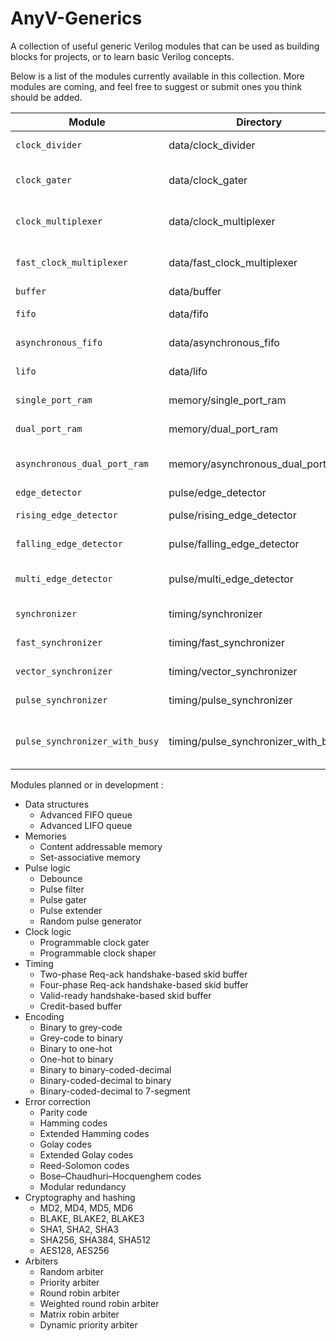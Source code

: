 # AnyV-Generics

A collection of useful generic Verilog modules that can be used as building blocks for projects, or to learn basic Verilog concepts.

Below is a list of the modules currently available in this collection. More modules are coming, and feel free to suggest or submit ones you think should be added.

| Module                         | Directory                           | Description                         |
| ------------------------------ | ----------------------------------- | ----------------------------------- |
| `clock_divider`                  | data/clock_divider                | Static clock divider                |
| `clock_gater`                  | data/clock_gater                    | Clock gater behavioral model        |
| `clock_multiplexer`            | data/clock_multiplexer              | Glitch-free clock multiplexer       |
| `fast_clock_multiplexer`       | data/fast_clock_multiplexer         | Glitch-free fast clock multiplexer  |
| `buffer`                       | data/buffer                         | Data buffer                         |
| `fifo`                         | data/fifo                           | Synchronous FIFO queue              |
| `asynchronous_fifo`            | data/asynchronous_fifo              | Asynchronous FIFO queue             |
| `lifo`                         | data/lifo                           | Synchronous LIFO stack              |
| `single_port_ram`              | memory/single_port_ram              | Single-port RAM                     |
| `dual_port_ram`                | memory/dual_port_ram                | Dual-port RAM                       |
| `asynchronous_dual_port_ram`   | memory/asynchronous_dual_port_ram   | Asynchronous dual-port RAM          |
| `edge_detector`                | pulse/edge_detector                 | Edge detector                       |
| `rising_edge_detector`         | pulse/rising_edge_detector          | Rising edge detector                |
| `falling_edge_detector`        | pulse/falling_edge_detector         | Falling edge detector               |
| `multi_edge_detector`          | pulse/multi_edge_detector           | Falling and falling edge detector   |
| `synchronizer`                 | timing/synchronizer                 | Flip-flop synchronizer              |
| `fast_synchronizer`            | timing/fast_synchronizer            | Flip-flop fast synchronizer         |
| `vector_synchronizer`          | timing/vector_synchronizer          | Vector synchronizer                 |
| `pulse_synchronizer`           | timing/pulse_synchronizer           | Pulse synchronizer                  |
| `pulse_synchronizer_with_busy` | timing/pulse_synchronizer_with_busy | Pulse synchronizer with busy signal |

Modules planned or in development :

- Data structures
  - Advanced FIFO queue
  - Advanced LIFO queue
- Memories
  - Content addressable memory
  - Set-associative memory
- Pulse logic
  - Debounce
  - Pulse filter
  - Pulse gater
  - Pulse extender
  - Random pulse generator
- Clock logic
  - Programmable clock gater
  - Programmable clock shaper
- Timing
  - Two-phase Req-ack handshake-based skid buffer
  - Four-phase Req-ack handshake-based skid buffer
  - Valid-ready handshake-based skid buffer
  - Credit-based buffer
- Encoding
  - Binary to grey-code
  - Grey-code to binary
  - Binary to one-hot
  - One-hot to binary
  - Binary to binary-coded-decimal
  - Binary-coded-decimal to binary
  - Binary-coded-decimal to 7-segment
- Error correction
  - Parity code
  - Hamming codes
  - Extended Hamming codes
  - Golay codes
  - Extended Golay codes
  - Reed-Solomon codes
  - Bose–Chaudhuri–Hocquenghem codes
  - Modular redundancy
- Cryptography and hashing
  - MD2, MD4, MD5, MD6
  - BLAKE, BLAKE2, BLAKE3
  - SHA1, SHA2, SHA3
  - SHA256, SHA384, SHA512
  - AES128, AES256
- Arbiters
  - Random arbiter
  - Priority arbiter
  - Round robin arbiter
  - Weighted round robin arbiter
  - Matrix robin arbiter
  - Dynamic priority arbiter
